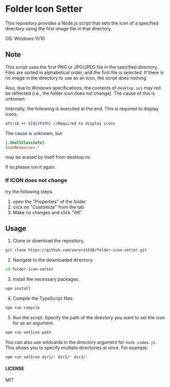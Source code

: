 # Folder Icon Setter

This repository provides a Node.js script that sets the icon of a specified directory using the first image file in that directory.

OS: Windows 11/10

## Note
This script uses the first PNG or JPG/JPEG file in the specified directory.
Files are sorted in alphabetical order, and the first file is selected.
If there is no image in the directory to use as an icon, the script does nothing.

Also, due to Windows specifications, the contents of `desktop.ini` may not be reflected (i.e., the folder icon does not change). The cause of this is unknown.

Internally, the following is executed at the end.
This is required to display icons.
```bash
attrib +r ${dirPath} //Required to display icons
```


The cause is unknown, but
```ini
[.ShellClassInfo].
IconResource=.*
```
may be erased by itself from desktop.ini.

If so,please run it again.

### If ICON does not change
try the following steps.
1. open the "Properties" of the folder
2. click on "Customize" from the tab
3. Make no changes and click "OK"


## Usage

1. Clone or download the repository.

```bash
git clone https://github.com/aurora1530/folder-icon-setter.git
```

2. Navigate to the downloaded directory.
```bash
cd folder-icon-setter
```

3. Install the necessary packages.
```bash
npm install
```

4. Compile the TypeScript files.
```bash
npm run compile
```

5. Run the script. Specify the path of the directory you want to set the icon for as an argument.
```bash
npm run setIcon path
```

You can also use wildcards in the directory argument for `node index.js`. This allows you to specify multiple directories at once. For example:

```bash
npm run setIcon dir1/* dir2/* dir3/*
```

#### LICENSE
MIT